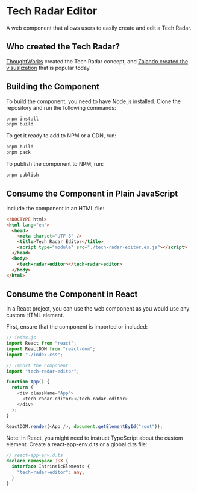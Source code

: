 # Tech Radar Editor

A web component that allows users to easily create and edit a Tech Radar.

## Who created the Tech Radar?

[ThoughtWorks](https://thoughtworks.com/radar) created the Tech Radar concept, and [Zalando created the visualization](https://opensource.zalando.com/tech-radar/) that is popular today.

## Building the Component

To build the component, you need to have Node.js installed. Clone the repository and run the following commands:

```bash
pnpm install
pnpm build
```

To get it ready to add to NPM or a CDN, run:

```bash
pnpm build
pnpm pack
```

To publish the component to NPM, run:

```bash
pnpm publish
```

## Consume the Component in Plain JavaScript

Include the component in an HTML file:

```html
<!DOCTYPE html>
<html lang="en">
  <head>
    <meta charset="UTF-8" />
    <title>Tech Radar Editor</title>
    <script type="module" src="./tech-radar-editor.es.js"></script>
  </head>
  <body>
    <tech-radar-editor></tech-radar-editor>
  </body>
</html>
```

## Consume the Component in React

In a React project, you can use the web component as you would use any custom HTML element.

First, ensure that the component is imported or included:

```js
// index.js
import React from "react";
import ReactDOM from "react-dom";
import "./index.css";

// Import the component
import "tech-radar-editor";

function App() {
  return (
    <div className="App">
      <tech-radar-editor></tech-radar-editor>
    </div>
  );
}

ReactDOM.render(<App />, document.getElementById("root"));
```

Note: In React, you might need to instruct TypeScript about the custom element. Create a react-app-env.d.ts or a global.d.ts file:

```ts
// react-app-env.d.ts
declare namespace JSX {
  interface IntrinsicElements {
    "tech-radar-editor": any;
  }
}
```
